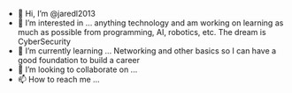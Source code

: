 - 👋 Hi, I’m @jaredl2013
- 👀 I’m interested in ... anything technology and am working on learning as much as possible from programming, AI, robotics, etc. The dream is CyberSecurity
- 🌱 I’m currently learning ... Networking and other basics so I can have a good foundation to build a career
- 💞️ I’m looking to collaborate on ... 
- 📫 How to reach me ...

<!---
jaredl2013/jaredl2013 is a ✨ special ✨ repository because its `README.md` (this file) appears on your GitHub profile.
You can click the Preview link to take a look at your changes.
--->
